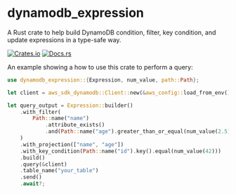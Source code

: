 # dynamodb_expression

A Rust crate to help build DynamoDB condition, filter, key condition, and update
expressions in a type-safe way.

[![Crates.io](https://img.shields.io/crates/v/dynamodb-expression.svg)](https://crates.io/crates/dynamodb-expression)
[![Docs.rs](https://docs.rs/dynamodb-expression/badge.svg)](https://docs.rs/dynamodb-expression/)

An example showing a how to use this crate to perform a query:

```rust
use dynamodb_expression::{Expression, num_value, path::Path};

let client = aws_sdk_dynamodb::Client::new(&aws_config::load_from_env().await);

let query_output = Expression::builder()
    .with_filter(
        Path::name("name")
            .attribute_exists()
            .and(Path::name("age").greater_than_or_equal(num_value(2.5))),
    )
    .with_projection(["name", "age"])
    .with_key_condition(Path::name("id").key().equal(num_value(42)))
    .build()
    .query(&client)
    .table_name("your_table")
    .send()
    .await?;
```
